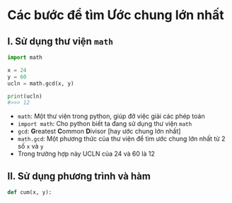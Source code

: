# Các bước để tìm Ước chung lớn nhất

## I. Sử dụng thư viện `math`

```python
import math

x = 24
y = 60
ucln = math.gcd(x, y)

print(ucln) 
#>>> 12
```
- `math`: Một thư viện trong python, giúp đỡ việc giải các phép toán
- `import math`: Cho python biết ta đang sử dụng thư viện `math`
- `gcd`: **G**reatest **C**ommon **D**ivisor [hay ước chung lớn nhất]
- `math.gcd`: Một phương thức của thư viện để tìm ước chung lớn nhất từ 2 số `x` và `y`
- Trong trường hợp này UCLN của 24 và 60 là 12

## II. Sử dụng phương trình và hàm

```python
def cum(x, y):

```


